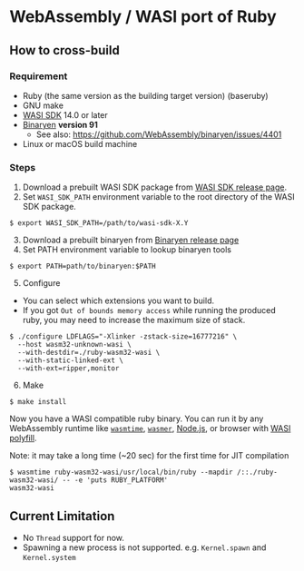 # WebAssembly / WASI port of Ruby

## How to cross-build

### Requirement

- Ruby (the same version as the building target version) (baseruby)
- GNU make
- [WASI SDK](https://github.com/WebAssembly/wasi-sdk) 14.0 or later
- [Binaryen](https://github.com/WebAssembly/binaryen) **version 91**
  - See also: https://github.com/WebAssembly/binaryen/issues/4401
- Linux or macOS build machine

### Steps

1. Download a prebuilt WASI SDK package from [WASI SDK release page](https://github.com/WebAssembly/wasi-sdk/releases).
2. Set `WASI_SDK_PATH` environment variable to the root directory of the WASI SDK package.
```console
$ export WASI_SDK_PATH=/path/to/wasi-sdk-X.Y
```
3. Download a prebuilt binaryen from [Binaryen release page](https://github.com/WebAssembly/binaryen/releases)
4. Set PATH environment variable to lookup binaryen tools
```console
$ export PATH=path/to/binaryen:$PATH
```
5. Configure
  - You can select which extensions you want to build.
  - If you got `Out of bounds memory access` while running the produced ruby, you may need to increase the maximum size of stack.
```console
$ ./configure LDFLAGS="-Xlinker -zstack-size=16777216" \
  --host wasm32-unknown-wasi \
  --with-destdir=./ruby-wasm32-wasi \
  --with-static-linked-ext \
  --with-ext=ripper,monitor
```

6. Make
```console
$ make install
```

Now you have a WASI compatible ruby binary. You can run it by any WebAssembly runtime like [`wasmtime`](https://github.com/bytecodealliance/wasmtime), [`wasmer`](https://github.com/wasmerio/wasmer), [Node.js](https://nodejs.org/api/wasi.html), or browser with [WASI polyfill](https://www.npmjs.com/package/@wasmer/wasi).

Note: it may take a long time (~20 sec) for the first time for JIT compilation

```
$ wasmtime ruby-wasm32-wasi/usr/local/bin/ruby --mapdir /::./ruby-wasm32-wasi/ -- -e 'puts RUBY_PLATFORM'
wasm32-wasi
```

## Current Limitation

- No `Thread` support for now.
- Spawning a new process is not supported. e.g. `Kernel.spawn` and `Kernel.system`
